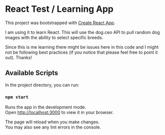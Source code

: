 # React Test / Learning App

This project was bootstrapped with [Create React App](https://github.com/facebook/create-react-app).

I am using it to learn React. This will use the dog.ceo API to pull random dog images with the ability to select specific breeds.

Since this is me learning there might be issues here in this code and I might not be following best practices (if you notice that please feel free to point it out). Thanks!

## Available Scripts

In the project directory, you can run:

### `npm start`

Runs the app in the development mode.\
Open [http://localhost:3000](http://localhost:3000) to view it in your browser.

The page will reload when you make changes.\
You may also see any lint errors in the console.
